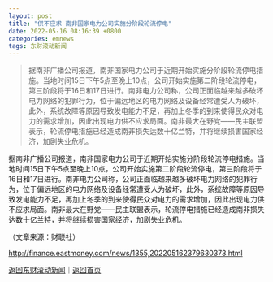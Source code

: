 ```yaml
---
layout: post
title: "供不应求 南非国家电力公司实施分阶段轮流停电"
date: 2022-05-16 08:16:39 +0800
categories: emnews
tags: 东财滚动新闻
---
```

> 据南非广播公司报道，南非国家电力公司于近期开始实施分阶段轮流停电措施。当地时间15日下午5点至晚上10点，公司开始实施第二阶段轮流停电，第三阶段将于16日和17日进行。南非电力公司称，公司正面临越来越多破坏电力网络的犯罪行为，位于偏远地区的电力网络及设备经常遭受人为破坏，此外，系统故障等原因导致发电能力不足，再加上冬季的到来使得民众对电力的需求增加，因此出现电力供不应求局面。南非最大在野党——民主联盟表示，轮流停电措施已经造成南非损失达数十亿兰特，并将继续损害国家经济，加剧失业危机。

<p>据南非广播公司报道，南非国家电力公司于近期开始实施分阶段轮流停电措施。当地时间15日下午5点至晚上10点，公司开始实施第二阶段轮流停电，第三阶段将于16日和17日进行。南非电力公司称，公司正面临越来越多破坏电力网络的犯罪行为，位于偏远地区的电力网络及设备经常遭受人为破坏，此外，系统故障等原因导致发电能力不足，再加上冬季的到来使得民众对电力的需求增加，因此出现电力供不应求局面。南非最大在野党——民主联盟表示，轮流停电措施已经造成南非损失达数十亿兰特，并将继续损害国家经济，加剧失业危机。</p><p class="em_media">（文章来源：财联社）</p>

<http://finance.eastmoney.com/news/1355,202205162379630373.html>

[返回东财滚动新闻](//finews.withounder.com/emnews/)｜[返回首页](//finews.withounder.com/)